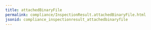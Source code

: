 ```yaml
---
title: attachedBinaryFile
permalink: compliance/InspectionResult.attachedBinaryFile.html
jsonid: compliance_inspectionresult_attachedbinaryfile
---
```

